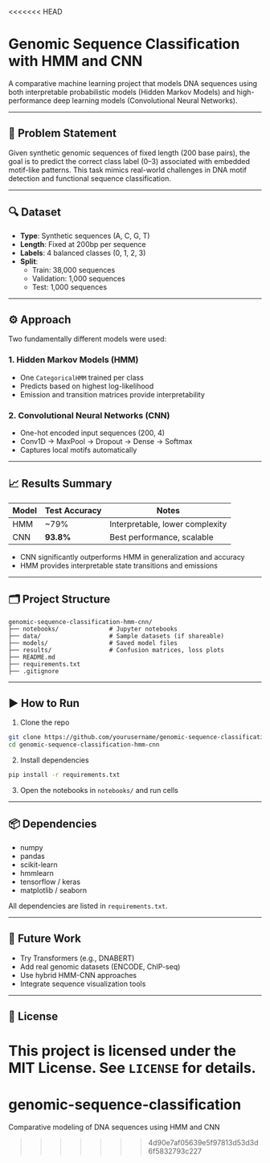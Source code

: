 <<<<<<< HEAD
# Genomic Sequence Classification with HMM and CNN

A comparative machine learning project that models DNA sequences using both interpretable probabilistic models (Hidden Markov Models) and high-performance deep learning models (Convolutional Neural Networks).

---

## 🧬 Problem Statement

Given synthetic genomic sequences of fixed length (200 base pairs), the goal is to predict the correct class label (0–3) associated with embedded motif-like patterns. This task mimics real-world challenges in DNA motif detection and functional sequence classification.

---

## 🔍 Dataset

- **Type**: Synthetic sequences (A, C, G, T)
- **Length**: Fixed at 200bp per sequence
- **Labels**: 4 balanced classes (0, 1, 2, 3)
- **Split**: 
  - Train: 38,000 sequences
  - Validation: 1,000 sequences
  - Test: 1,000 sequences

---

## ⚙️ Approach

Two fundamentally different models were used:

### 1. Hidden Markov Models (HMM)
- One `CategoricalHMM` trained per class
- Predicts based on highest log-likelihood
- Emission and transition matrices provide interpretability

### 2. Convolutional Neural Networks (CNN)
- One-hot encoded input sequences (200, 4)
- Conv1D → MaxPool → Dropout → Dense → Softmax
- Captures local motifs automatically

---

## 📈 Results Summary

| Model | Test Accuracy | Notes |
|-------|---------------|-------|
| HMM   | ~79%          | Interpretable, lower complexity |
| CNN   | **93.8%**     | Best performance, scalable |

- CNN significantly outperforms HMM in generalization and accuracy
- HMM provides interpretable state transitions and emissions

---

## 🗂 Project Structure

```
genomic-sequence-classification-hmm-cnn/
├── notebooks/              # Jupyter notebooks
├── data/                   # Sample datasets (if shareable)
├── models/                 # Saved model files
├── results/                # Confusion matrices, loss plots
├── README.md
├── requirements.txt
├── .gitignore
```

---

## ▶️ How to Run

1. Clone the repo  
```bash
git clone https://github.com/yourusername/genomic-sequence-classification-hmm-cnn.git
cd genomic-sequence-classification-hmm-cnn
```

2. Install dependencies  
```bash
pip install -r requirements.txt
```

3. Open the notebooks in `notebooks/` and run cells

---

## 📦 Dependencies

- numpy
- pandas
- scikit-learn
- hmmlearn
- tensorflow / keras
- matplotlib / seaborn

All dependencies are listed in `requirements.txt`.

---

## 📌 Future Work

- Try Transformers (e.g., DNABERT)
- Add real genomic datasets (ENCODE, ChIP-seq)
- Use hybrid HMM-CNN approaches
- Integrate sequence visualization tools

---

## 📜 License

This project is licensed under the MIT License. See `LICENSE` for details.
=======
# genomic-sequence-classification
Comparative modeling of DNA sequences using HMM and CNN
>>>>>>> 4d90e7af05639e5f97813d53d3d6f5832793c227
